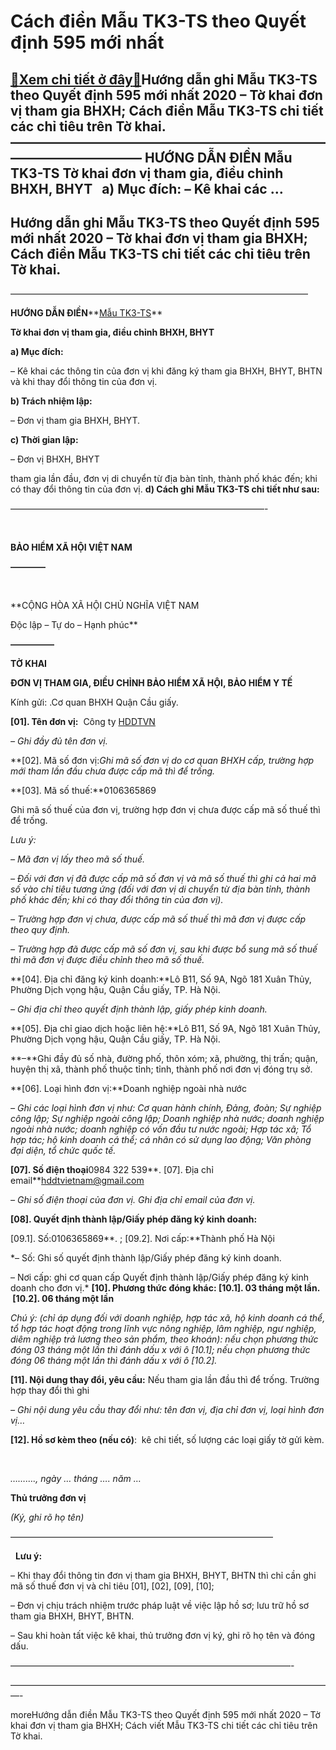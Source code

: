 Cách điền Mẫu TK3-TS theo Quyết định 595 mới nhất
=================================================

[:gift:Xem chi tiết ở đây:gift:](https://hddtvn.com/cach-dien-mau-tk3-ts-theo-quyet-dinh-595-moi-nhat/)Hướng dẫn ghi Mẫu TK3-TS theo Quyết định 595 mới nhất 2020 – Tờ khai đơn vị tham gia BHXH; Cách điền Mẫu TK3-TS chi tiết các chỉ tiêu trên Tờ khai. —————————————————————————————————— HƯỚNG DẪN ĐIỀN Mẫu TK3-TS Tờ khai đơn vị tham gia, điều chỉnh BHXH, BHYT   a) Mục đích: – Kê khai các …
------------------------------------------------------------------------------------------------------------------------------------------------------------------------------------------------------------------------------------------------------------------------------------------------



Hướng dẫn ghi Mẫu TK3-TS theo Quyết định 595 mới nhất 2020 – Tờ khai đơn vị tham gia BHXH; Cách điền Mẫu TK3-TS chi tiết các chỉ tiêu trên Tờ khai.
-------------------------------------------------------------------------------------------------------------------------------------------------------



 ——————————————————————————————————



**HƯỚNG DẪN ĐIỀN****[Mẫu TK3-TS](# "mẫu TK3-TS tờ khai đơn vị tham gia BHXH")**  

**Tờ khai đơn vị tham gia, điều chỉnh BHXH, BHYT**
  


**a) Mục đích:**   

– Kê khai các thông tin của đơn vị khi đăng ký tham gia BHXH, BHYT, BHTN và khi thay đổi thông tin của đơn vị.


**b) Trách nhiệm lập:**   

– Đơn vị tham gia BHXH, BHYT.


**c) Thời gian lập:**   

– Đơn vị BHXH, BHYT 

tham gia lần đầu, đơn vị di chuyển từ địa bàn tỉnh, thành phố khác đến; khi có thay đổi thông tin của đơn vị.
**d) Cách ghi Mẫu TK3-TS chi tiết như sau:**



 —————————————————————————————-  

  




**BẢO HIỂM XÃ HỘI VIỆT NAM**  

**————**  

  


**CỘNG HÒA XÃ HỘI CHỦ NGHĨA VIỆT NAM  

 Độc lập – Tự do – Hạnh phúc**

**—————**





  

**TỜ KHAI**  

**ĐƠN VỊ THAM GIA, ĐIỀU CHỈNH BẢO HIỂM XÃ HỘI, BẢO HIỂM Y TẾ**

Kính gửi: .Cơ quan BHXH Quận Cầu giấy.

**[01]. Tên đơn vị:**  Công ty [HDDTVN](http://hddtvn.com/ "HDDTVN")  

*– Ghi đầy đủ tên đơn vị.*


**[02]. Mã số đơn vị:***Ghi mã số đơn vị do cơ quan BHXH cấp,* *trường hợp mới tham lần đầu chưa được cấp mã thì để trống**.*


**[03]. Mã số thuế:**0106365869  

Ghi mã số thuế của đơn vị, trường hợp đơn vị chưa được cấp mã số thuế thì để trống.  

*Lưu ý:*  

*– Mã đơn vị lấy theo mã số thuế.*  

*– Đối với đơn vị đã được cấp mã số đơn vị và mã số thuế thì ghi cả hai mã số vào chỉ tiêu tương ứng (đối với đơn vị di chuyển từ địa bàn tỉnh, thành phố khác đến; khi có thay đổi thông tin của đơn vị).*  

*– Trường hợp đơn vị chưa, được cấp mã số thuế thì mã đơn vị được cấp theo quy định.*  

*– Trường hợp đã được cấp mã số đơn vị, sau khi được bổ sung mã số thuế thì mã đơn vị được điều chỉnh theo mã số thuế.*


**[04]. Địa chỉ đăng ký kinh doanh:**Lô B11, Số 9A, Ngõ 181 Xuân Thủy, Phường Dịch vọng hậu, Quận Cầu giấy, TP. Hà Nội.  

*– Ghi địa chỉ theo quyết định thành lập, giấy phép kinh doanh.*


**[05]. Địa chỉ giao dịch hoặc liên hệ:**Lô B11, Số 9A, Ngõ 181 Xuân Thủy, Phường Dịch vọng hậu, Quận Cầu giấy, TP. Hà Nội.  

**–**Ghi đầy đủ số nhà, đường phố, thôn xóm; xã, phường, thị trấn; quận, huyện thị xã, thành phố thuộc tỉnh; tỉnh, thành phố nơi đơn vị đóng trụ sở.


**[06]. Loại hình đơn vị:**Doanh nghiệp ngoài nhà nước  

*– Ghi các loại hình đơn vị như: Cơ quan hành chính, Đảng, đoàn; Sự nghiệp công lập; Sự nghiệp ngoài công lập; Doanh nghiệp nhà nước; doanh nghiệp ngoài nhà nước; doanh nghiệp có vốn đầu tư nước ngoài; Hợp tác xã; Tổ hợp tác; hộ kinh doanh cá thể; cá nhân có sử dụng lao động; Văn phòng đại diện, tổ chức quốc tế.*


**[07]. Số điện thoại**0984 322 539**. [07]. Địa chỉ email**hddtvietnam@gmail.com  

*– Ghi số điện thoại của đơn vị. Ghi địa chỉ email của đơn vị.*


**[08]. Quyết định thành lập/Giấy phép đăng ký kinh doanh:**


[09.1]. Số:0106365869**. ; [09.2]. Nơi cấp:**Thành phố Hà Nội  

*– Số: Ghi số quyết định thành lập/Giấy phép đăng ký kinh doanh.  

– Nơi cấp: ghi cơ quan cấp Quyết định thành lập/Giấy phép đăng ký kinh doanh cho đơn vị.*
**[10]. Phương thức đóng khác: [10.1]. 03 tháng một lần.  [10.2]. 06 tháng một lần**  

*Chú ý: (**chỉ áp dụng* *đối với doanh nghiệp, hợp tác xã, hộ kinh doanh cá thể, tổ hợp tác* *hoạt động trong lĩnh vực nông nghiệp, lâm nghiệp, ngư nghiệp, diêm nghiệp trả lương theo sản phẩm, theo khoán**): nếu chọn phương thức đóng 03 tháng một lần thì đánh dấu x với ô [10.1]; nếu chọn phương thức đóng 06 tháng một lần thì đánh dấu x với ô [10.2].*


**[11]. Nội dung thay đổi, yêu cầu:** Nếu tham gia lần đầu thì để trống. Trường hợp thay đổi thì ghi  

*– Ghi nội dung yêu cầu thay đổi như: tên đơn vị, địa chỉ đơn vị, loại hình đơn vị…*


**[12]. Hồ sơ kèm theo (nếu có)**:  kê chi tiết, số lượng các loại giấy tờ gửi kèm.






 

*………., ngày … tháng …. năm …*  

**Thủ trưởng đơn vị**  

*(Ký, ghi rõ họ tên)*




 ——————————————————————————————  

  
**Lưu ý:**  

– Khi thay đổi thông tin đơn vị tham gia BHXH, BHYT, BHTN thì chỉ cần ghi mã số thuế đơn vị và chỉ tiêu [01], [02], [09], [10];


– Đơn vị chịu trách nhiệm trước pháp luật về việc lập hồ sơ; lưu trữ hồ sơ tham gia BHXH, BHYT, BHTN.

  

– Sau khi hoàn tất việc kê khai, thủ trưởng đơn vị ký, ghi rõ họ tên và đóng dấu.

  

 ————————————————————————————————-

  




 —————————————————————————————————————-

  


moreHướng dẫn điền Mẫu TK3-TS theo Quyết định 595 mới nhất 2020 – Tờ khai đơn vị tham gia BHXH; Cách viết Mẫu TK3-TS chi tiết các chỉ tiêu trên Tờ khai.


